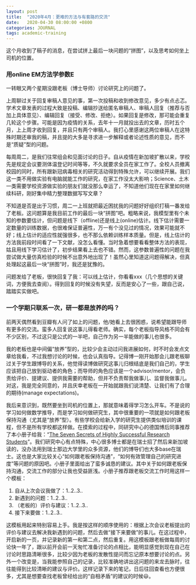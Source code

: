 ```yaml
---
layout: post
title:  "2020年4月：更难的方法与有套路的交流"
date:   2020-04-30 08:00:00 +0800
categories: JOURNAL
tags: academic-training 
---
```


这个月收到了稿子的消息，在尝试拼上最后一块问题的“拼图”，以及思考如何坐上司机的位置。

### 用online EM方法学参数E

一转眼又两个星期没跟老板（博士导师）讨论研究上的问题了。

上周聊过关于回复审稿人意见的事，第一次投稿和收到修改意见，多少有点忐忑。学术文章发表的过程大致是投稿、编辑抄送给匿名审稿人、审稿人回复（推荐与否加上具体意见）、编辑回复（接受、修改、拒绝）。如果回复是修改，那可能会重复几轮这个步骤。可能是因为疫情的关系，去年十一月就投出去的文章，历时五个月，上上周才收到回复，并且只有两个审稿人。我打心里感谢这两位审稿人在这特殊时期还审我的稿，并且提的大多是寻求进一步解释或者论述性质的意见，而不是“质疑”型的问题。

每周周二，是我们往常组会和见面讨论的日子。自从疫情在新加坡扩散以来，学校先是规定会议要测体温登记时间等等，不久就要求全员在家工作了。全校人员撤离校园的同时，所有跟新冠病毒相关的研究活动得到特殊允许，可以继续开展。我们这一类不用做实验有电脑就能工作的研究，在家工作没太大影响；Science、土木一类需要学校资源做实验的朋友们就没那么幸运了，不知道他们现在在家里如何继续科研，刚好集中精力整理数据写写文章？

不知道是否是出于习惯，周二一上班就把最近困扰我的问题好好组织打稿一番发给了老板。这问题算是我目前工作的最后一块“拼图”吧。粗略来说，我模型里有个未知的参数要估计，但问题是线下（offline)还是线上(online)估计。线下估计需要一定数量的训练数据，也很难保证普遍性，万一有个没见过的情况，效果可能就不好；线上估计的适应性就强很多，也不那么依赖训练样本质量。但是，线上估计的方法我前段时间看了一下文献，没怎么看懂。当时急着想要看看整体方法的表现，姑且用线下学习估计了，初步结果看上去也不错。然而，这参数普遍性的问题在我尝试做大量仿真检验的时候不出意外地出现了！虽然心里知道这问题得解决，但真处理起这最后一块“拼图”时，我还是犹豫的。

问题发给了老板，很快回复了我：可以线上估计，你看看xxx（几个思想的关键词，方便我去查阅）。得到回复的时候没有失望，反而是安心了一些，跟自己说，踏踏实实做吧。

### 一个学期只联系一次，研一都是放养的吗？

前两天偶然看到豆瓣有人问了如上的问题，他/她看上去很困惑，说希望能跟导师有更多的交流。蛮多人回复说这事儿得看老师。确实，每个老板指导风格不同会有不少区别，不过这只是公式的一半吧，自己作为另一半能做的事儿也很多。

我的老板也是中间偏“放养”型的，比较少会主动过问我进展如何，时不时会发点文章给我看，不过我想讨论的时候，也会认真指导。记得博一刚开始那会儿跟老板聊过关于学生跟博导的关系，他觉得读博做研究这事儿归根结底是我们自己的，学生应该把自己放到驱动者的角色；而导师的角色应该是一个advisor/mentor，会负责给评价、提建议、提供我需要的帮助，但并不负责帮我做事儿、监督我做事儿。对这，我是完全同意的，并且庆幸老板在一开始就跟我们说清楚、让我们有了合理的期待(manage expectations)。

我后来意识到，既然要坐到司机的位置上，那就意味着得学习怎么开车。不是说的学习如何做数学推导，而是学习如何做研究生，其中很重要的一项就是如何跟老板保持沟通（尤其是“放养”型）。有些学校会给新入学的研究生提供类似培训的课程，但不是所有学校都这样做。在摸索的过程中，同研究中心的德国博后同事推荐了本小册子给我：“<a href="/assets/month-journal/The 7 Secrets.pdf" target="_blank">The Seven Secrets of Highly Successful Research Students</a>”。我们研究中心有点特殊，中心很多博士都是在瑞士招了然后来新加坡读的，没办法用到瑞士那边大学里的众多资源，他们的博导们也大多base在瑞士。这也是大家比较关心“如何跟老板保持沟通”，“如何有效管理自己的研究进度”等问题的原因吧。小册子里面给出了蛮多诚恳的建议。其中关于如何跟老板保持沟通，交流工作的部分让我也受益匪浅。小册子推荐跟老板交流工作时用这样一个模板：

1. 自从上次会议我做了：1..2..3..
2. 新遇到的问题：1..2..3..
3. （老板的）评价与建议：1..2..3..
4. 接下来要做：1..2..3..

这模板用起来特别容易上手。我是按这样的顺序使用的：根据上次会议老板提出的评价与建议去解决我新遇到的问题，然后去做“接下来要做”的事儿。在这过程中，开启新的一页，并记录新的第一和第二点，然后重复。用这模板跟老板做每周的讨论快一年了，跟以前开会前一天匆忙准备讨论的点相比，能明显感觉到现在自己在讨论时思路清晰很多，比较少因为老板的发散性提问而忘记原本想要讨论的点。另外一个改变是，当我能参照自己的记录，比较准确地讲出这问题的来龙去脉时，往往能得到比较清晰的建议与评价。这样记录下来的笔记，日后往回查看也方便很多，尤其是想要查找老板曾经给出的“自相矛盾”的建议的时候😃。



